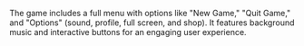The game includes a full menu with options like "New Game," "Quit Game," and "Options" (sound, profile, full screen, and shop). It features background music and interactive buttons for an engaging user experience.
